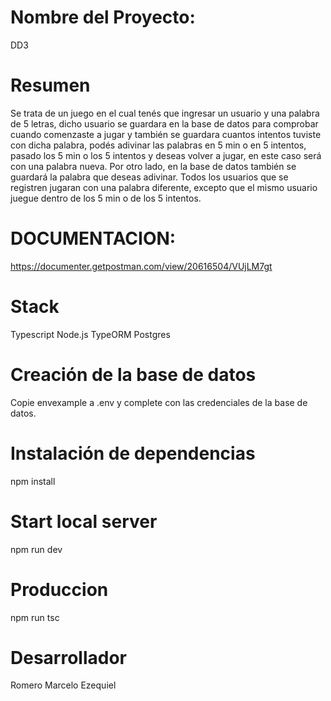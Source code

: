 # Nombre del Proyecto:
DD3

# Resumen
Se trata de un juego en el cual tenés que ingresar un usuario y una palabra de 5 letras, dicho usuario se guardara en la base de datos para comprobar cuando comenzaste a jugar y también se guardara cuantos intentos tuviste con dicha palabra, podés adivinar las palabras en 5 min o en 5 intentos, pasado los 5 min o los 5 intentos y deseas volver a jugar, en este caso será con una palabra nueva. Por otro lado, en la base de datos también se guardará la palabra que deseas adivinar.
Todos los usuarios que se registren jugaran con una palabra diferente, excepto que el mismo usuario juegue dentro de los 5 min o de los 5 intentos.

# DOCUMENTACION: 
https://documenter.getpostman.com/view/20616504/VUjLM7gt

# Stack
Typescript
Node.js
TypeORM
Postgres

# Creación de la base de datos
Copie envexample a .env y complete con las credenciales de la base de datos.

# Instalación de dependencias

npm install

# Start local server

npm run dev 

# Produccion 

npm run tsc

# Desarrollador

Romero Marcelo Ezequiel


